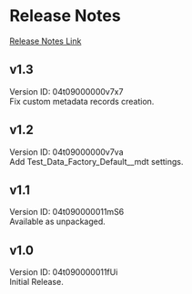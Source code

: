# Release Notes
[Release Notes Link](https://kratapps.com/sobj/test-data-factory/release-notes)

## v1.3
Version ID: 04t09000000v7x7  
Fix custom metadata records creation.

## v1.2
Version ID: 04t09000000v7va  
Add Test_Data_Factory_Default__mdt settings.

## v1.1 
Version ID: 04t090000011mS6  
Available as unpackaged.

## v1.0
Version ID: 04t090000011fUi  
Initial Release.